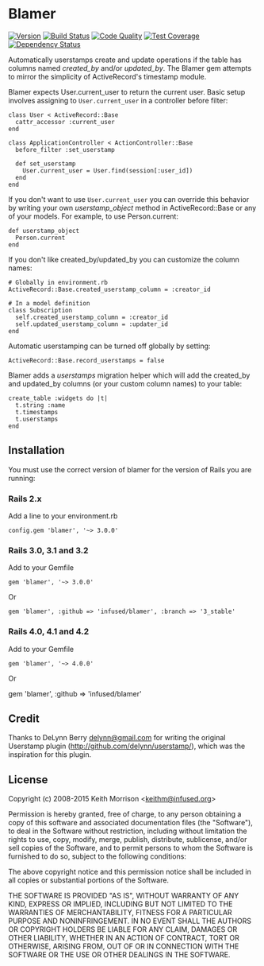 # Blamer

[![Version](http://img.shields.io/gem/v/blamer.svg?style=flat)](https://rubygems.org/gems/blamer)
[![Build Status](http://img.shields.io/travis/infused/blamer/master.svg?style=flat)](http://travis-ci.org/infused/blamer)
[![Code Quality](http://img.shields.io/codeclimate/github/infused/blamer.svg?style=flat)](https://codeclimate.com/github/infused/blamer)
[![Test Coverage](http://img.shields.io/codeclimate/coverage/github/infused/blamer.svg?style=flat)](https://codeclimate.com/github/infused/blamer)
[![Dependency Status](http://img.shields.io/gemnasium/infused/blamer.svg?style=flat)](https://gemnasium.com/infused/blamer)

Automatically userstamps create and update operations if the table has columns named *created_by* and/or *updated_by*.
The Blamer gem attempts to mirror the simplicity of ActiveRecord's timestamp module.

Blamer expects User.current_user to return the current user. Basic setup involves assigning to `User.current_user` in a controller before filter:

    class User < ActiveRecord::Base
      cattr_accessor :current_user
    end

    class ApplicationController < ActionController::Base
      before_filter :set_userstamp

      def set_userstamp
        User.current_user = User.find(session[:user_id])
      end
    end

If you don't want to use `User.current_user` you can override this behavior by writing your own *userstamp_object* method in ActiveRecord::Base or any of your models. For example, to use Person.current:

    def userstamp_object
      Person.current
    end

If you don't like created_by/updated_by you can customize the column names:

    # Globally in environment.rb
    ActiveRecord::Base.created_userstamp_column = :creator_id

    # In a model definition
    class Subscription
      self.created_userstamp_column = :creator_id
      self.updated_userstamp_column = :updater_id
    end

Automatic userstamping can be turned off globally by setting:

    ActiveRecord::Base.record_userstamps = false

Blamer adds a *userstamps* migration helper which will add the created_by and updated_by columns (or your custom column names) to your table:

    create_table :widgets do |t|
      t.string :name
      t.timestamps
      t.userstamps
    end


## Installation

You must use the correct version of blamer for the version of Rails you are running:


### Rails 2.x

Add a line to your environment.rb

    config.gem 'blamer', '~> 3.0.0'

### Rails 3.0, 3.1 and 3.2

Add to your Gemfile

    gem 'blamer', '~> 3.0.0'

Or

    gem 'blamer', :github => 'infused/blamer', :branch => '3_stable'

### Rails 4.0, 4.1 and 4.2

Add to your Gemfile

    gem 'blamer', '~> 4.0.0'

Or

gem 'blamer', :github => 'infused/blamer'


## Credit

Thanks to DeLynn Berry <delynn@gmail.com> for writing the original Userstamp plugin
(http://github.com/delynn/userstamp/), which was the inspiration for this plugin.


## License

Copyright (c) 2008-2015 Keith Morrison <<keithm@infused.org>>

Permission is hereby granted, free of charge, to any person
obtaining a copy of this software and associated documentation
files (the "Software"), to deal in the Software without
restriction, including without limitation the rights to use,
copy, modify, merge, publish, distribute, sublicense, and/or sell
copies of the Software, and to permit persons to whom the
Software is furnished to do so, subject to the following
conditions:

The above copyright notice and this permission notice shall be
included in all copies or substantial portions of the Software.

THE SOFTWARE IS PROVIDED "AS IS", WITHOUT WARRANTY OF ANY KIND,
EXPRESS OR IMPLIED, INCLUDING BUT NOT LIMITED TO THE WARRANTIES
OF MERCHANTABILITY, FITNESS FOR A PARTICULAR PURPOSE AND
NONINFRINGEMENT. IN NO EVENT SHALL THE AUTHORS OR COPYRIGHT
HOLDERS BE LIABLE FOR ANY CLAIM, DAMAGES OR OTHER LIABILITY,
WHETHER IN AN ACTION OF CONTRACT, TORT OR OTHERWISE, ARISING
FROM, OUT OF OR IN CONNECTION WITH THE SOFTWARE OR THE USE OR
OTHER DEALINGS IN THE SOFTWARE.
